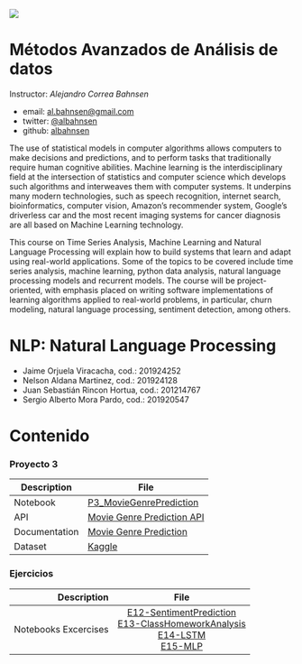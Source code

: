

![](https://investigaciones.uniandes.edu.co/wp-content/themes/vicerrectoria001/images/logo2.png)



# Métodos Avanzados de Análisis de datos

Instructor: *Alejandro Correa Bahnsen*

* email: [al.bahnsen@gmail.com](mailto:al.bahnsen@gmail.com)
* twitter: [@albahnsen](https://twitter.com/albahnsen)
* github: [albahnsen](https://github.com/albahnsen)

The use of statistical models in computer algorithms allows computers to make decisions and predictions, and to perform tasks that traditionally require human cognitive abilities. Machine learning is the interdisciplinary field at the intersection of statistics and computer science which develops such algorithms and interweaves them with computer systems. It underpins many modern technologies, such as speech recognition, internet search, bioinformatics, computer vision, Amazon’s recommender system, Google’s driverless car and the most recent imaging systems for cancer diagnosis are all based on Machine Learning technology.

This course on Time Series Analysis, Machine Learning and Natural Language Processing will explain how to build systems that learn and adapt using real-world applications. Some of the topics to be covered include time series analysis, machine learning, python data analysis, natural language processing models and recurrent models. The course will be project-oriented, with emphasis placed on writing software implementations of learning algorithms applied to real-world problems, in particular, churn modeling, natural language processing, sentiment detection, among others.

 # NLP: Natural Language Processing

* Jaime Orjuela Viracacha, cod.: 201924252
* Nelson Aldana Martinez, cod.: 201924128
* Juan Sebastián Rincon Hortua, cod.: 201214767
* Sergio Alberto Mora Pardo, cod.: 201920547

# Contenido
### Proyecto 3

|Description|File|
|----|--------|
|Notebook|[P3_MovieGenrePrediction](https://github.com/sergiomora03/NLP-Natural-Language-Processing/blob/master/Project/Notebook/P3_MovieGenrePrediction_final.ipynb)|
|API|[Movie Genre Prediction API](https://github.com/sergiomora03/NLP-Natural-Language-Processing/tree/master/Project/API)|
|Documentation|[Movie Genre Prediction](https://github.com/sergiomora03/NLP-Natural-Language-Processing/blob/master/Project/Documentation/Proyecto%203.pdf)|
|Dataset|[Kaggle](https://www.kaggle.com/c/miia4201-202019-p3-moviegenreclassification/data)|

### Ejercicios

|Description  | File|
|-----------: |:------------:|
|    Notebooks Excercises | [E12-SentimentPrediction](https://nbviewer.jupyter.org/github/sergiomora03/NLP-Natural-Language-Processing/blob/master/Excercises/E12-SentimentPrediction.ipynb)<br> [E13-ClassHomeworkAnalysis](https://nbviewer.jupyter.org/github/sergiomora03/NLP-Natural-Language-Processing/blob/master/Excercises/E13-ClassHomeworksAnalysis.ipynb) <br> [E14-LSTM](https://github.com/sergiomora03/NLP-Natural-Language-Processing/blob/master/Excercises/E14_LSTM.ipynb) <br> [E15-MLP](https://nbviewer.jupyter.org/github/sergiomora03/NLP-Natural-Language-Processing/blob/master/Excercises/E15-MLP-G8.ipynb) |
